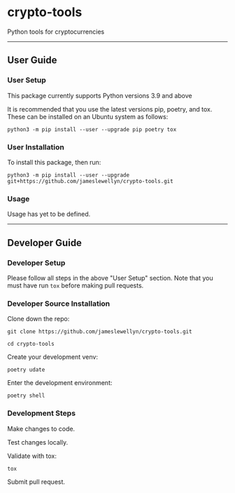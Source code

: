 # crypto-tools
Python tools for cryptocurrencies

---
## User Guide
### User Setup
This package currently supports Python versions 3.9 and above

It is recommended that you use the latest versions pip, poetry, and tox. These can be installed on an Ubuntu system as follows:

`python3 -m pip install --user --upgrade pip poetry tox`

### User Installation
To install this package, then run:

`python3 -m pip install --user --upgrade git+https://github.com/jameslewellyn/crypto-tools.git`

### Usage
Usage has yet to be defined.

---
## Developer Guide
### Developer Setup
Please follow all steps in the above "User Setup" section. Note that you must have run `tox` before making pull requests.

### Developer Source Installation
Clone down the repo:

`git clone https://github.com/jameslewellyn/crypto-tools.git`

`cd crypto-tools`

Create your development venv:

`poetry udate`

Enter the development environment:

`poetry shell`

### Development Steps
Make changes to code.

Test changes locally.

Validate with tox:

`tox`

Submit pull request.
